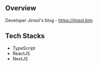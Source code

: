 ## Overview
Developer Jinsol's blog - https://jinsol.kim

## Tech Stacks
- TypeScript
- ReactJS
- NextJS
